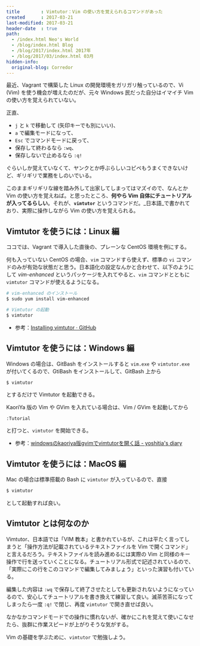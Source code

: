 ```yaml
---
title        : Vimtutor：Vim の使い方を覚えられるコマンドがあった
created      : 2017-03-21
last-modified: 2017-03-21
header-date  : true
path:
  - /index.html Neo's World
  - /blog/index.html Blog
  - /blog/2017/index.html 2017年
  - /blog/2017/03/index.html 03月
hidden-info:
  original-blog: Corredor
---
```


最近、Vagrant で構築した Linux の開発環境をガリガリ触っているので、Vi (Vim) を使う機会が増えたのだが、元々 Windows 民だった自分はイマイチ Vim の使い方を覚えられていない。

正直、

- `j` と `k` で移動して (矢印キーでも別にいい)、
- `a` で編集モードになって、
- `Esc` でコマンドモードに戻って、
- 保存して終わるなら `:wq`、
- 保存しないで止めるなら `:q!`

ぐらいしか覚えていなくて、ヤンクとか呼ぶらしいコピペもうまくできないけど、ギリギリで業務をしのいでいる。

このままギリギリな線を踏み外して出家してしまってはマズイので、なんとか Vim の使い方を覚えねば。と思ったところ、**何やら Vim 自体にチュートリアルが入ってるらしい**。それが、**`vimtutor`** というコマンドだ。_日本語_で書かれており、実際に操作しながら Vim の使い方を覚えられる。

## Vimtutor を使うには：Linux 編

ココでは、Vagrant で導入した直後の、プレーンな CentOS 環境を例にする。

何も入っていない CentOS の場合、`vim` コマンドすら使えず、標準の `vi` コマンドのみが有効な状態だと思う。日本語化の設定なんかと合わせて、以下のようにして _vim-enhanced_ というパッケージを入れてやると、`vim` コマンドとともに `vimtutor` コマンドが使えるようになる。

```bash
# vim-enhanced のインストール
$ sudo yum install vim-enhanced

# Vimtutor の起動
$ vimtutor
```

- 参考：[Installing vimtutor · GitHub](https://gist.github.com/msanroman/1160909)

## Vimtutor を使うには：Windows 編

Windows の場合は、GitBash をインストールすると `vim.exe` や `vimtutor.exe` が付いてくるので、GtiBash をインストールして、GitBash 上から

```bash
$ vimtutor
```

とするだけで Vimtutor を起動できる。

KaoriYa 版の Vim や GVim を入れている場合は、Vim / GVim を起動してから

```vim
:Tutorial
```

と打つと、`vimtutor` を開始できる。

- 参考：[windowsのkaoriya版gvimでvimtutorを開く話 - yoshitia's diary](http://yoshitia.hatenablog.com/entry/2016/10/22/145003)

## Vimtutor を使うには：MacOS 編

Mac の場合は標準搭載の Bash に `vimtutor` が入っているので、直接

```bash
$ vimtutor
```

として起動すれば良い。

## Vimtutor とは何なのか

Vimtutor、日本語では「VIM 教本」と書かれているが、これは平たく言ってしまうと「操作方法が記載されているテキストファイルを Vim で開くコマンド」と言えるだろう。テキストファイルを読み進めるには実際の Vim と同様のキー操作で行を送っていくことになる。チュートリアル形式で記述されているので、「実際にこの行をこのコマンドで編集してみましょう」といった演習も付いている。

編集した内容は `:wq` で保存して終了させたとしても更新されないようになっているので、安心してチュートリアルを書き換えて練習して良い。滅茶苦茶になってしまったら一度 `:q!` で閉じ、再度 `vimtutor` で開き直せば良い。

なかなかコマンドモードでの操作に慣れないが、確かにこれを覚えて使いこなせたら、抜群に作業スピードが上がりそうな気がする。

Vim の基礎を学ぶために、`vimtutor` で勉強しよう。
